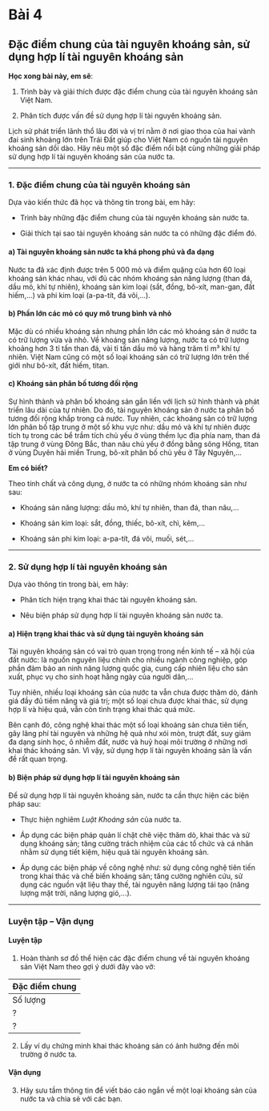 # Bài 4
## Đặc điểm chung của tài nguyên khoáng sản, sử dụng hợp lí tài nguyên khoáng sản

**Học xong bài này, em sẽ**:

1. Trình bày và giải thích được đặc điểm chung của tài nguyên khoáng sản Việt Nam.

2. Phân tích được vấn đề sử dụng hợp lí tài nguyên khoáng sản.

Lịch sử phát triển lãnh thổ lâu đời và vị trí nằm ở nơi giao thoa của hai vành đai sinh khoáng lớn trên Trái Đất giúp cho Việt Nam có nguồn tài nguyên khoáng sản dồi dào. Hãy nêu một số đặc điểm nổi bật cùng những giải pháp sử dụng hợp lí tài nguyên khoáng sản của nước ta.

---

### 1. Đặc điểm chung của tài nguyên khoáng sản

Dựa vào kiến thức đã học và thông tin trong bài, em hãy:
*   Trình bày những đặc điểm chung của tài nguyên khoáng sản nước ta.

*   Giải thích tại sao tài nguyên khoáng sản nước ta có những đặc điểm đó.

#### a) Tài nguyên khoáng sản nước ta khá phong phú và đa dạng

Nước ta đã xác định được trên 5 000 mỏ và điểm quặng của hơn 60 loại khoáng sản khác nhau, với đủ các nhóm khoáng sản năng lượng (than đá, dầu mỏ, khí tự nhiên), khoáng sản kim loại (sắt, đồng, bô-xít, man-gan, đất hiếm,...) và phi kim loại (a-pa-tít, đá vôi,...).

#### b) Phần lớn các mỏ có quy mô trung bình và nhỏ

Mặc dù có nhiều khoáng sản nhưng phần lớn các mỏ khoáng sản ở nước ta có trữ lượng vừa và nhỏ. Về khoáng sản năng lượng, nước ta có trữ lượng khoảng hơn 3 tỉ tấn than đá, vài tỉ tấn dầu mỏ và hàng trăm tỉ m³ khí tự nhiên. Việt Nam cũng có một số loại khoáng sản có trữ lượng lớn trên thế giới như bô-xít, đất hiếm, titan.

#### c) Khoáng sản phân bố tương đối rộng

Sự hình thành và phân bố khoáng sản gắn liền với lịch sử hình thành và phát triển lâu dài của tự nhiên. Do đó, tài nguyên khoáng sản ở nước ta phân bố tương đối rộng khắp trong cả nước. Tuy nhiên, các khoáng sản có trữ lượng lớn phân bố tập trung ở một số khu vực như: dầu mỏ và khí tự nhiên được tích tụ trong các bể trầm tích chủ yếu ở vùng thềm lục địa phía nam, than đá tập trung ở vùng Đông Bắc, than nâu chủ yếu ở đồng bằng sông Hồng, titan ở vùng Duyên hải miền Trung, bô-xít phân bố chủ yếu ở Tây Nguyên,...

**Em có biết?**

Theo tính chất và công dụng, ở nước ta có những nhóm khoáng sản như sau:
*   Khoáng sản năng lượng: dầu mỏ, khí tự nhiên, than đá, than nâu,...

*   Khoáng sản kim loại: sắt, đồng, thiếc, bô-xít, chì, kẽm,...

*   Khoáng sản phi kim loại: a-pa-tít, đá vôi, muối, sét,...

---

### 2. Sử dụng hợp lí tài nguyên khoáng sản

Dựa vào thông tin trong bài, em hãy:
*   Phân tích hiện trạng khai thác tài nguyên khoáng sản.

*   Nêu biện pháp sử dụng hợp lí tài nguyên khoáng sản nước ta.

#### a) Hiện trạng khai thác và sử dụng tài nguyên khoáng sản

Tài nguyên khoáng sản có vai trò quan trọng trong nền kinh tế – xã hội của đất nước: là nguồn nguyên liệu chính cho nhiều ngành công nghiệp, góp phần đảm bảo an ninh năng lượng quốc gia, cung cấp nhiên liệu cho sản xuất, phục vụ cho sinh hoạt hằng ngày của người dân,...

Tuy nhiên, nhiều loại khoáng sản của nước ta vẫn chưa được thăm dò, đánh giá đầy đủ tiềm năng và giá trị; một số loại chưa được khai thác, sử dụng hợp lí và hiệu quả, vẫn còn tình trạng khai thác quá mức.

Bên cạnh đó, công nghệ khai thác một số loại khoáng sản chưa tiên tiến, gây lãng phí tài nguyên và những hệ quả như xói mòn, trượt đất, suy giảm đa dạng sinh học, ô nhiễm đất, nước và huỷ hoại môi trường ở những nơi khai thác khoáng sản. Vì vậy, sử dụng hợp lí tài nguyên khoáng sản là vấn đề rất quan trọng.

#### b) Biện pháp sử dụng hợp lí tài nguyên khoáng sản

Để sử dụng hợp lí tài nguyên khoáng sản, nước ta cần thực hiện các biện pháp sau:
*   Thực hiện nghiêm *Luật Khoáng sản* của nước ta.

*   Áp dụng các biện pháp quản lí chặt chẽ việc thăm dò, khai thác và sử dụng khoáng sản; tăng cường trách nhiệm của các tổ chức và cá nhân nhằm sử dụng tiết kiệm, hiệu quả tài nguyên khoáng sản.

*   Áp dụng các biện pháp về công nghệ như: sử dụng công nghệ tiên tiến trong khai thác và chế biến khoáng sản; tăng cường nghiên cứu, sử dụng các nguồn vật liệu thay thế, tài nguyên năng lượng tái tạo (năng lượng mặt trời, năng lượng gió,...).

---

### Luyện tập – Vận dụng
#### Luyện tập

1. Hoàn thành sơ đồ thể hiện các đặc điểm chung về tài nguyên khoáng sản Việt Nam theo gợi ý dưới đây vào vở:

| Đặc điểm chung |
|---|
| Số lượng | Quy mô | Phân bố |
| ? | ? | ? |
| ? | ? | ? |

2. Lấy ví dụ chứng minh khai thác khoáng sản có ảnh hưởng đến môi trường ở nước ta.

#### Vận dụng

3. Hãy sưu tầm thông tin để viết báo cáo ngắn về một loại khoáng sản của nước ta và chia sẻ với các bạn.
